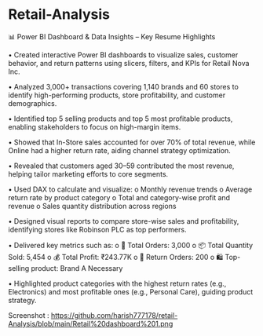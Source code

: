 # Retail-Analysis

 📊 Power BI Dashboard & Data Insights – Key Resume Highlights
 
•	Created interactive Power BI dashboards to visualize sales, customer behavior, and return patterns using slicers, filters, and KPIs for Retail Nova Inc.

•	Analyzed 3,000+ transactions covering 1,140 brands and 60 stores to identify high-performing products, store profitability, and customer demographics.

•	Identified top 5 selling products and top 5 most profitable products, enabling stakeholders to focus on high-margin items.

•	Showed that In-Store sales accounted for over 70% of total revenue, while Online had a higher return rate, aiding channel strategy optimization.

•	Revealed that customers aged 30–59 contributed the most revenue, helping tailor marketing efforts to core segments.

•	Used DAX to calculate and visualize:
o	Monthly revenue trends
o	Average return rate by product category
o	Total and category-wise profit and revenue
o	Sales quantity distribution across regions

•	Designed visual reports to compare store-wise sales and profitability, identifying stores like Robinson PLC as top performers.

•	Delivered key metrics such as:
o	🧾 Total Orders: 3,000
o	📦 Total Quantity Sold: 5,454
o	💰 Total Profit: ₹243.77K
o	🔁 Return Orders: 200
o	🛍️ Top-selling product: Brand A Necessary

•	Highlighted product categories with the highest return rates (e.g., Electronics) and most profitable ones (e.g., Personal Care), guiding product strategy.


Screenshot : 
           https://github.com/harish777178/retail-Analysis/blob/main/Retail%20dashboard%201.png

